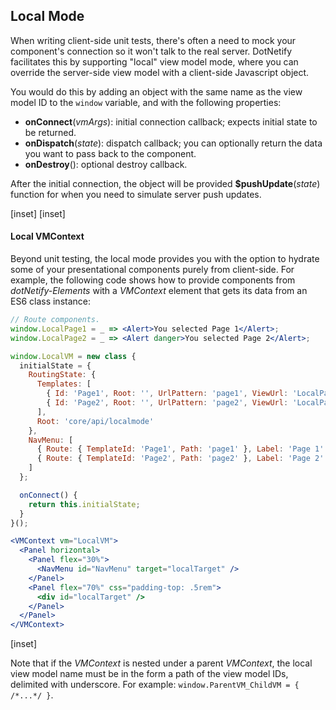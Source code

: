 ## Local Mode

When writing client-side unit tests, there's often a need to mock your component's connection so it won't talk to the real server.  DotNetify facilitates this by supporting "local" view model mode, where you can override the server-side view model with a client-side Javascript object.  

You would do this by adding an object with the same name as the view model ID to the `window` variable, and with the following properties:

- __onConnect__(_vmArgs_): initial connection callback; expects initial state to be returned.
- __onDispatch__(_state_): dispatch callback; you can optionally return the data you want to pass back to the component.
- __onDestroy__(): optional destroy callback.

After the initial connection, the object will be provided __$pushUpdate__(_state_) function for when you need to simulate server push updates.

[inset]
[inset]

#### Local VMContext

Beyond unit testing, the local mode provides you with the option to hydrate some of your presentational components purely from client-side. For example, the following code shows how to provide components from _dotNetify-Elements_ with a _VMContext_ element that gets its data from an ES6 class instance:

```jsx
// Route components.
window.LocalPage1 = _ => <Alert>You selected Page 1</Alert>;
window.LocalPage2 = _ => <Alert danger>You selected Page 2</Alert>;

window.LocalVM = new class {
  initialState = {
    RoutingState: {
      Templates: [
        { Id: 'Page1', Root: '', UrlPattern: 'page1', ViewUrl: 'LocalPage1' },
        { Id: 'Page2', Root: '', UrlPattern: 'page2', ViewUrl: 'LocalPage2' }
      ],
      Root: 'core/api/localmode'
    },
    NavMenu: [
      { Route: { TemplateId: 'Page1', Path: 'page1' }, Label: 'Page 1' },
      { Route: { TemplateId: 'Page2', Path: 'page2' }, Label: 'Page 2' }
    ]
  };

  onConnect() {
    return this.initialState;
  }
}();

<VMContext vm="LocalVM">
  <Panel horizontal>
    <Panel flex="30%">
      <NavMenu id="NavMenu" target="localTarget" />
    </Panel>
    <Panel flex="70%" css="padding-top: .5rem">
      <div id="localTarget" />
    </Panel>
  </Panel>
</VMContext>
```
[inset]

Note that if the _VMContext_ is nested under a parent _VMContext_, the local view model name must be in the form a path of the view model IDs, delimited with underscore.  For example: ```window.ParentVM_ChildVM = { /*...*/ }```.